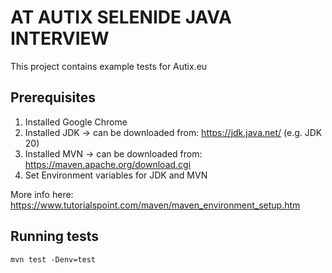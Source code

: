 # AT AUTIX SELENIDE JAVA INTERVIEW

This project contains example tests for Autix.eu

## Prerequisites

1. Installed Google Chrome
2. Installed JDK -> can be downloaded from: https://jdk.java.net/ (e.g. JDK 20)
3. Installed MVN -> can be downloaded from: https://maven.apache.org/download.cgi
4. Set Environment variables for JDK and MVN

More info here: https://www.tutorialspoint.com/maven/maven_environment_setup.htm

## Running tests

```shell
mvn test -Denv=test
```